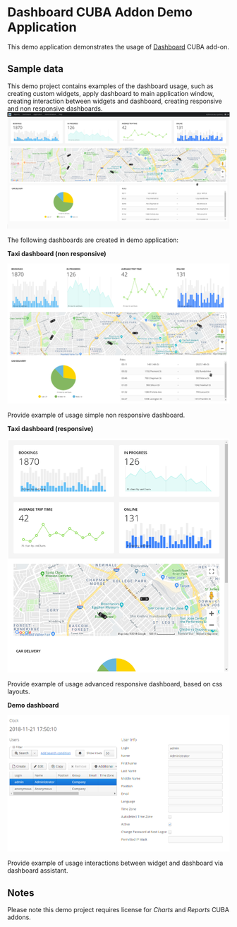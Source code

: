 # Dashboard CUBA Addon Demo Application
This demo application demonstrates the usage of [Dashboard](https://github.com/cuba-platform/dashboard-addon) CUBA add-on.

## Sample data
This demo project contains examples of the dashboard usage, such as creating custom widgets, apply dashboard to main application window, creating interaction between widgets and dashboard, creating responsive and non responsive dashboards.  
![main-screen](/img/main-screen.png)

The following dashboards are created in demo application:

**Taxi dashboard (non responsive)**

![taxi-non-responsive](/img/taxi-non-responsive.png)

Provide example of usage simple non responsive dashboard.

**Taxi dashboard (responsive)**

![taxi-responsive](/img/taxi-responsive.png)

Provide example of usage advanced responsive dashboard, based on css layouts.

**Demo dashboard**

![demo](/img/demo.png)

Provide example of usage interactions between widget and dashboard via dashboard assistant.

## Notes
Please note this demo project requires license for *Charts* and *Reports* CUBA addons.
